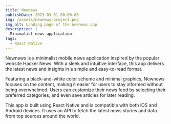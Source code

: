 ```yaml
---
title: Newnews
publishDate: 2023-03-01 00:00:00
img: /assets/newnews-project.png
img_alt: Landing page of the newnews app
description: |
  Minimalist news application
tags:
  - React Native  
---
```


Newnews is a minimalist mobile news application inspired by the popular website Hacker News. With a sleek and intuitive interface, this app delivers the latest news and insights in a simple and easy-to-read format.

Featuring a black-and-white color scheme and minimal graphics, Newnews focuses on the content, making it easier for users to stay informed without being overwhelmed. Users can customize their news feed by selecting their preferred categories, and even save articles for later reading.

This app is built using React Native and is compatible with both iOS and Android devices. It uses an API to fetch the latest news stories and data from top sources around the world.